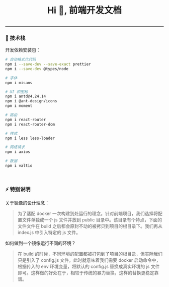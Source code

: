 <!--suppress HtmlDeprecatedAttribute -->
<h1 align="center">Hi 🥳, 前端开发文档</h1>

<p align="center">
  <a>
    <img src="https://img.shields.io/badge/-Ant Design-blue?style=flat-square&logo=antdesign&logoColor=white" alt="">
  </a>
</p>

<hr>

### 🤔 技术栈

开发依赖安装包：

```bash
# 自动格式化代码
npm i --save-dev --save-exact prettier
npm i --save-dev @types/node 

# 字体
npm i misans

# UI 和图标
npm i antd@4.24.14
npm i @ant-design/icons
npm i moment

# 路由
npm i react-router
npm i react-router-dom

# 样式
npm i less less-loader

# 网络请求
npm i axios

# 数据
npm i valtio
```

<br>

### ⚡ 特别说明

关于镜像的设计理念：

> 为了适配 docker 一次构建到处运行的理念。针对前端项目，我们选择将配置文件单独成一个 js 文件并放到 public 目录中。该目录有个特点，下面的文件文件在 build 之后都会原封不动的被拷贝到项目的根目录下。我们再从 index.js 中引入特定的 js 文件。

如何做到一个镜像运行不同的环境？

> 在 build 的时候，不同环境的配置都被打包到了项目的根目录，但实际我们只是引入了 config.js 文件。此时就意味着我们需要 docker 启动命令中，根据传入的 env 环境变量，将默认的 config.js 替换成真实环境的 js 文件即可。这样做的好处在于，相较于传统的暴力替换，这样的替换更稳定靠谱。